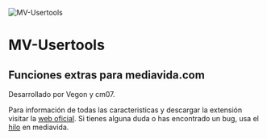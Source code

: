 ﻿<span style="text-align: center;">![MV-Usertools](https://github.com/vegon/mvusertools/raw/master/logo.png)

# MV-Usertools #

## Funciones extras para mediavida.com</span>


Desarrollado por Vegon y cm07.

Para información de todas las caracteristicas y descargar la extensión visitar la [web oficial](http://mvusertools.com). Si tienes alguna duda o has encontrado un bug, usa el [hilo](http://www.mediavida.com/foro/4/mv-usertools-413818) en mediavida.


